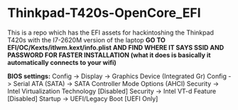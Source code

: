 # Thinkpad-T420s-OpenCore_EFI
This is a repo which has the EFI assets for hackintoshing the Thinkpad T420s with the I7-2620M version of the laptop
**GO TO EFI/OC/Kexts/itlwm.kext/info.plist AND FIND WHERE IT SAYS SSID AND PASSWORD FOR FASTER INSTALLATION (what it does is basically it automatically connects to your wifi)**



**BIOS settings:**
Config -> Display -> Graphics Device (Integrated Gr)
Config ->  Serial ATA (SATA) -> SATA Controller Mode Options (AHCI)
Security -> Intel Virtualization Technology [Disabled]
Security -> Intel VT-d Feature [Disabled]
Startup -> UEFI/Legacy Boot [UEFI Only]
